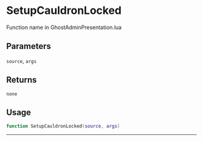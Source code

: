# SetupCauldronLocked
Function name in GhostAdminPresentation.lua
## Parameters
`source`, `args`
## Returns
`none`
## Usage
```lua
function SetupCauldronLocked(source, args)
```
---
